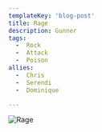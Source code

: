```yaml
---
templateKey: 'blog-post'
title: Rage
description: Gunner
tags:
  -  Rock
  -  Attack
  -  Poison
allies:
  -  Chris
  -  Serendi
  -  Dominique

---
```

![Rage](/img/Rage.png)
